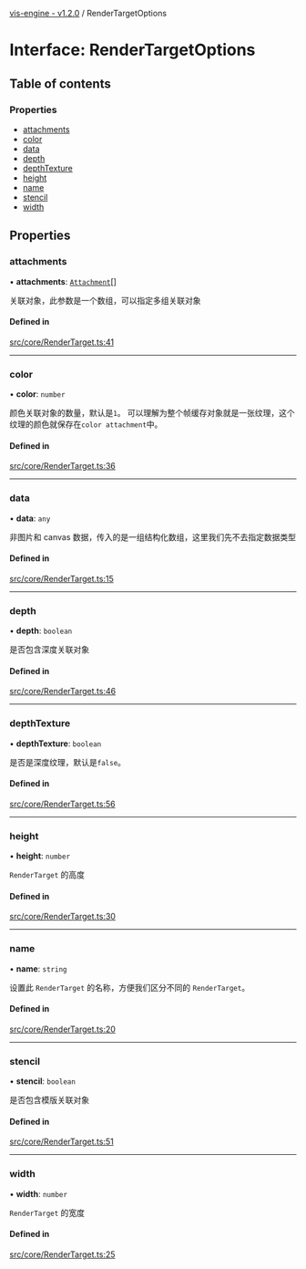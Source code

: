 [vis-engine - v1.2.0](../index.md) / RenderTargetOptions

# Interface: RenderTargetOptions

## Table of contents

### Properties

- [attachments](RenderTargetOptions.md#attachments)
- [color](RenderTargetOptions.md#color)
- [data](RenderTargetOptions.md#data)
- [depth](RenderTargetOptions.md#depth)
- [depthTexture](RenderTargetOptions.md#depthtexture)
- [height](RenderTargetOptions.md#height)
- [name](RenderTargetOptions.md#name)
- [stencil](RenderTargetOptions.md#stencil)
- [width](RenderTargetOptions.md#width)

## Properties

### attachments

• **attachments**: [`Attachment`](../index.md#attachment)[]

关联对象，此参数是一个数组，可以指定多组关联对象

#### Defined in

[src/core/RenderTarget.ts:41](https://github.com/sakitam-gis/vis-engine/blob/master/src/core/RenderTarget.ts?at&#x3D;4124c8d#line&#x3D;41)

___

### color

• **color**: `number`

颜色关联对象的数量，默认是`1`。
可以理解为整个帧缓存对象就是一张纹理，这个纹理的颜色就保存在`color attachment`中。

#### Defined in

[src/core/RenderTarget.ts:36](https://github.com/sakitam-gis/vis-engine/blob/master/src/core/RenderTarget.ts?at&#x3D;4124c8d#line&#x3D;36)

___

### data

• **data**: `any`

非图片和 canvas 数据，传入的是一组结构化数组，这里我们先不去指定数据类型

#### Defined in

[src/core/RenderTarget.ts:15](https://github.com/sakitam-gis/vis-engine/blob/master/src/core/RenderTarget.ts?at&#x3D;4124c8d#line&#x3D;15)

___

### depth

• **depth**: `boolean`

是否包含深度关联对象

#### Defined in

[src/core/RenderTarget.ts:46](https://github.com/sakitam-gis/vis-engine/blob/master/src/core/RenderTarget.ts?at&#x3D;4124c8d#line&#x3D;46)

___

### depthTexture

• **depthTexture**: `boolean`

是否是深度纹理，默认是`false`。

#### Defined in

[src/core/RenderTarget.ts:56](https://github.com/sakitam-gis/vis-engine/blob/master/src/core/RenderTarget.ts?at&#x3D;4124c8d#line&#x3D;56)

___

### height

• **height**: `number`

`RenderTarget` 的高度

#### Defined in

[src/core/RenderTarget.ts:30](https://github.com/sakitam-gis/vis-engine/blob/master/src/core/RenderTarget.ts?at&#x3D;4124c8d#line&#x3D;30)

___

### name

• **name**: `string`

设置此 `RenderTarget` 的名称，方便我们区分不同的 `RenderTarget`。

#### Defined in

[src/core/RenderTarget.ts:20](https://github.com/sakitam-gis/vis-engine/blob/master/src/core/RenderTarget.ts?at&#x3D;4124c8d#line&#x3D;20)

___

### stencil

• **stencil**: `boolean`

是否包含模版关联对象

#### Defined in

[src/core/RenderTarget.ts:51](https://github.com/sakitam-gis/vis-engine/blob/master/src/core/RenderTarget.ts?at&#x3D;4124c8d#line&#x3D;51)

___

### width

• **width**: `number`

`RenderTarget` 的宽度

#### Defined in

[src/core/RenderTarget.ts:25](https://github.com/sakitam-gis/vis-engine/blob/master/src/core/RenderTarget.ts?at&#x3D;4124c8d#line&#x3D;25)
